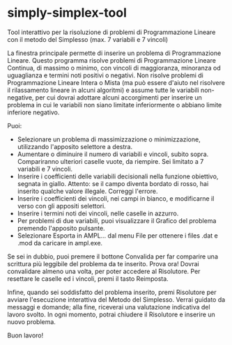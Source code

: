 simply-simplex-tool
===================

Tool interattivo per la risoluzione di problemi di Programmazione Lineare con il metodo del Simplesso (max. 7 variabili e 7 vincoli)

La finestra principale permette di inserire un problema di Programmazione Lineare. Questo programma risolve problemi di Programmazione Lineare Continua, di massimo o minimo, con vincoli di maggioranza, minoranza od uguaglianza e termini noti positivi o negativi. Non risolve problemi di Programmazione Lineare Intera o Mista (ma può essere d'aiuto nel risolvere il rilassamento lineare in alcuni algoritmi) e assume tutte le variabili non-negative, per cui dovrai adottare alcuni accorgimenti per inserire un problema in cui le variabili non siano limitate inferiormente o abbiano limite inferiore negativo.
 
Puoi: 
- Selezionare un problema di massimizzazione o minimizzazione, utilizzando l'apposito selettore a destra.
- Aumentare o diminuire il numero di variabili e vincoli, subito sopra. Compariranno ulteriori caselle vuote, da riempire. Sei limitato a 7 variabili e 7 vincoli.
- Inserire i coefficienti delle variabili decisionali nella funzione obiettivo, segnata in giallo. Attento: se il campo diventa bordato di rosso, hai inserito qualche valore illegale. Correggi l'errore. 
- Inserire i coefficienti dei vincoli, nei campi in bianco, e modificarne il verso con gli appositi selettori.
- Inserire i termini noti dei vincoli, nelle caselle in azzurro.
- Per problemi di due variabili, puoi visualizzare il Grafico del problema premendo l'apposito pulsante.
- Selezionare Esporta in AMPL... dal menu File per ottenere i files .dat e .mod da caricare in ampl.exe.
 
Se sei in dubbio, puoi premere il bottone Convalida per far comparire una scrittura più leggibile del problema da te inserito. Prova ora! Dovrai convalidare almeno una volta, per poter accedere al Risolutore. Per resettare le caselle ed i vincoli, premi il tasto Reimposta. 

Infine, quando sei soddisfatto del problema inserito, premi Risolutore per avviare l'esecuzione interattiva del Metodo del Simplesso. Verrai guidato da messaggi e domande; alla fine, riceverai una valutazione indicativa del lavoro svolto. In ogni momento, potrai chiudere il Risolutore e inserire un nuovo problema. 

Buon lavoro! 
